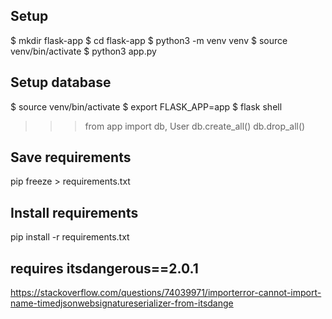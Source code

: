 ## Setup
$ mkdir flask-app
$ cd flask-app
$ python3 -m venv venv
$ source venv/bin/activate
$ python3 app.py

## Setup database
$ source venv/bin/activate
$ export FLASK_APP=app
$ flask shell
>>> from app import db, User
>>> db.create_all()
>>> db.drop_all()

## Save requirements
pip freeze > requirements.txt

## Install requirements
pip install -r requirements.txt


## requires itsdangerous==2.0.1
https://stackoverflow.com/questions/74039971/importerror-cannot-import-name-timedjsonwebsignatureserializer-from-itsdange


